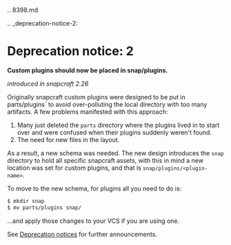 .. 8398.md

.. _deprecation-notice-2:

# Deprecation notice: 2

**Custom plugins should now be placed in snap/plugins.**

_introduced in snapcraft 2.26_

Originally snapcraft custom plugins were designed to be put in parts/plugins` to avoid over-polluting the local directory with too many artifacts. A few problems manifested with this approach:

1. Many just deleted the `parts` directory where the plugins lived in to start over and were confused when their plugins suddenly weren't found.
1. The need for new files in the layout.

As a result, a new schema was needed. The new design introduces the `snap` directory to hold all specific snapcraft assets, with this in mind a new location was set for custom plugins, and that is
`snap/plugins/<plugin-name>`.

To move to the new schema, for plugins all you need to do is:

```bash
$ mkdir snap
$ mv parts/plugins snap/
```

...and apply those changes to your VCS if you are using one.

See [Deprecation notices](deprecation-notices.md)  for further announcements.